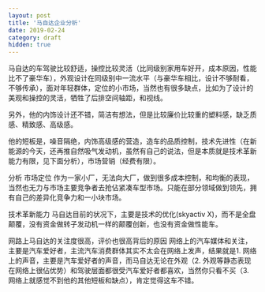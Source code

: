 ```yaml
---
layout: post
title: '马自达企业分析'
date: 2019-02-24
category: draft
hidden: true
---
```


马自达的车驾驶比较舒适，操控比较灵活（比同级别家用车好开，成本原因，性能比不了豪华车），外观设计在同级别中一流水平（与豪华车相比，设计不够耐看，不够传承），面对年轻群体，定位的小市场，当然也有很多缺点，比如为了设计的美观和操控的灵活，牺牲了后排空间轴距，和视线。

另外，他的内饰设计还不错，简洁有想法，但是比较廉价比较重的塑料感，缺乏质感、精致感、高级感。

他的短板是，噪音隔绝，内饰高级感的营造，造车的品质控制，技术先进性（在新能源的今天，还再推自然吸气发动机，虽然有自己的说法，但是本质就是技术革新能力有限，见下面分析），市场营销（经费有限）。



分析
市场定位
作为一家小厂，无法向大厂，做到很多成本控制，和均衡的表现，当然也无力与市场主要竞争者去抢佔紧凑车型市场。只能在部分领域做到领先，拥有自己的差异化竞争力和一小块市场。

技术革新能力
马自达目前的状况下，主要是技术的优化(skyactiv X)，而不是全盘颠覆，没有资金做转子发动机一样的颠覆创新，也没有资金做性能车。

网路上马自达的关注度很高，评价也很高背后的原因
网络上的汽车媒体和关注，主要是汽车爱好者，主流汽车消费群体其实不太会在网络上发声，结果就是1. 网络上的声音，主要是汽车爱好者的声音，而马自达无论在外观（2. 外观等静态表现在网络上很佔优势）和驾驶层面都很受汽车爱好者都喜欢，当然你只看不买（3. 网络上就感觉不到他的其他短板和缺点），肯定觉得这车不错。
